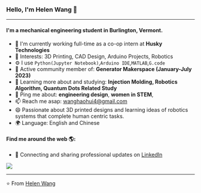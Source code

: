 ### Hello, I'm Helen Wang 👋
---

#### I'm a mechanical engineering student in Burlington, Vermont.

- 🏢 I'm currently working full-time as a co-op intern at **Husky Technologies**
- 💜 Interests: 3D Printing, CAD Design, Arduino Projects, Robotics
- ⚙️ I use `Python(Jupyter Notebook)`,`Arduino IDE`,`MATLAB`,`G.code`
- 💅 Active community member of: **Generator Makerspace (January-July 2023)**
- 🌱 Learning more about and studying: **Injection Molding, Robotics Algorithm, Quantum Dots Related Study**
- 💬 Ping me about: **engineering design**, **women in STEM**, 
- 📫 Reach me asap: wanghaohui4@gmail.com
- 😄 Passionate about 3D printed designs and learning ideas of robotics systems that complete human centric tasks.
- 🌍 Language: English and Chinese
#### Find me around the web 🌎:
- 💼 Connecting and sharing professional updates on <a href="https://www.linkedin.com/in/helenwanghh">LinkedIn</a>




<img align="center" src="https://github.com/anathayna/anathayna/blob/master/assets/pusheencode.gif"/>



---

⭐️ From [Helen Wang](https://github.com/helenwanghh)
